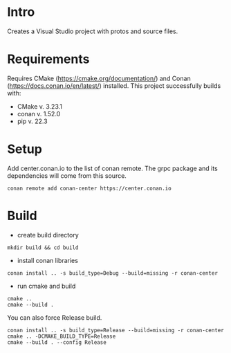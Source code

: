 # Intro

Creates a Visual Studio project with protos and source files.

# Requirements

Requires CMake (https://cmake.org/documentation/) and Conan (https://docs.conan.io/en/latest/) installed.
This project successfully builds with:
  * CMake v. 3.23.1
  * conan v. 1.52.0
  * pip v. 22.3

# Setup 

Add center.conan.io to the list of conan remote. The grpc package and its dependencies will come from this source.
``` 
conan remote add conan-center https://center.conan.io
``` 

# Build

- create build directory
``` 
mkdir build && cd build
```
- install conan libraries
``` 
conan install .. -s build_type=Debug --build=missing -r conan-center
``` 
- run cmake and build
``` 
cmake ..
cmake --build .
``` 

You can also force Release build.
``` 
conan install .. -s build_type=Release --build=missing -r conan-center
cmake .. -DCMAKE_BUILD_TYPE=Release
cmake --build . --config Release
``` 